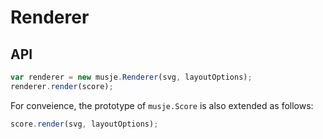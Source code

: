 # Renderer

## API

```js
var renderer = new musje.Renderer(svg, layoutOptions);
renderer.render(score);
```

For conveience, the prototype of  ```musje.Score``` is also extended
as follows:

```js
score.render(svg, layoutOptions);
```

